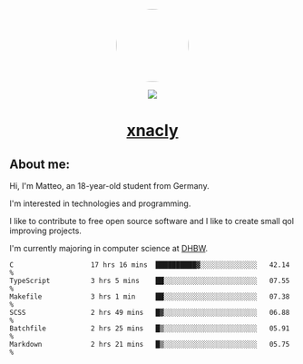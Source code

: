 <p align="center">
  <img style="border-radius: 100px" width="128" height="128" src="https://avatars.githubusercontent.com/u/47723417?v=4"/>
</p>
<p align="center">
  <img src="https://komarev.com/ghpvc/?username=xnacly&&style=flat-square"/>
</p>

<h1 align="center"><a href="https://xnacly.me/"> xnacly</a> </h1>

<h2> About me:</h2>

<p>Hi, I'm Matteo, an 18-year-old student from Germany. </p>
<p>I'm interested in technologies and programming.</p>
<p>I like to contribute to free open source software and I like to create small qol improving projects.</p>
<p>I'm currently majoring in computer science at <a href="https://www.dhbw.de/startseite">DHBW</a>.</p>

<!--START_SECTION:waka-->

```text
C                   17 hrs 16 mins  ██████████▓░░░░░░░░░░░░░░   42.14 %
TypeScript          3 hrs 5 mins    ██░░░░░░░░░░░░░░░░░░░░░░░   07.55 %
Makefile            3 hrs 1 min     ██░░░░░░░░░░░░░░░░░░░░░░░   07.38 %
SCSS                2 hrs 49 mins   █▓░░░░░░░░░░░░░░░░░░░░░░░   06.88 %
Batchfile           2 hrs 25 mins   █▒░░░░░░░░░░░░░░░░░░░░░░░   05.91 %
Markdown            2 hrs 21 mins   █▒░░░░░░░░░░░░░░░░░░░░░░░   05.75 %
```

<!--END_SECTION:waka-->

